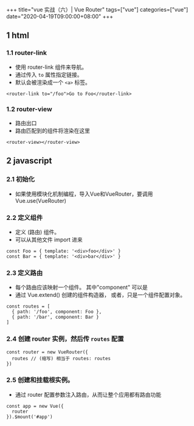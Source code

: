 +++
title="vue 实战（六）| Vue Router"
tags=["vue"]
categories=["vue"]
date="2020-04-19T09:00:00+08:00"
+++

## 1 html 
### 1.1 router-link
- 使用 router-link 组件来导航。
- 通过传入 `to` 属性指定链接。
- <router-link> 默认会被渲染成一个 `<a>` 标签。
```
<router-link to="/foo">Go to Foo</router-link>
```

### 1.2 router-view
- 路由出口
- 路由匹配到的组件将渲染在这里
```
<router-view></router-view>
```
## 2 javascript
### 2.1  初始化
- 如果使用模块化机制编程，导入Vue和VueRouter，要调用 Vue.use(VueRouter)

### 2.2 定义组件
- 定义 (路由) 组件。
- 可以从其他文件 import 进来
```
const Foo = { template: '<div>foo</div>' }
const Bar = { template: '<div>bar</div>' }
```

### 2.3 定义路由
- 每个路由应该映射一个组件。 其中"component" 可以是
- 通过 Vue.extend() 创建的组件构造器， 或者，只是一个组件配置对象。
```
const routes = [
  { path: '/foo', component: Foo },
  { path: '/bar', component: Bar }
]
```
### 2.4 创建 router 实例，然后传 `routes` 配置
```
const router = new VueRouter({
  routes // (缩写) 相当于 routes: routes
})
```
### 2.5 创建和挂载根实例。
- 通过 router 配置参数注入路由，从而让整个应用都有路由功能
```
const app = new Vue({
  router
}).$mount('#app')
```